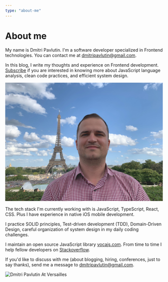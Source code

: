 ```yaml
---
type: "about-me"
---
```


# About me

My name is Dmitri Pavlutin. I'm a software developer specialized in Frontend technologies. You can contact me at [dmitripavlutin@gmail.com](mailto:dmitripavlutin@gmail.com).  

In this blog, I write my thoughts and experience on Frontend development. [Subscribe](/newsletter/) if you are interested in knowing more about JavaScript language analysis, clean code practices, and efficient system design.  

![Dmitri Pavlutin Tour Eiffel](./images/dmitri-pavlutin-tour-eiffel.jpg)

The tech stack I'm currently working with is JavaScript, TypeScript, React, CSS. Plus I have experience in native iOS mobile development.   

I practice SOLID principles, Test-driven development (TDD), Domain-Driven Design, careful organization of system design in my daily coding challenges. 

I maintain an open source JavaScript library [vocajs.com](https://vocajs.com). From time to time I help fellow developers on [Stackoverflow](http://stackoverflow.com/users/1894471/dmitri-pavlutin). 

If you'd like to discuss with me (about blogging, hiring, conferences, just to say thanks), send me a message to [dmitripavlutin@gmail.com](mailto:dmitripavlutin@gmail.com).  

![Dmitri Pavlutin At Versailles](./images/dmitri-pavlutin-versailles.png)